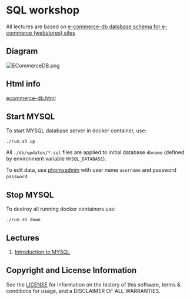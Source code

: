 # SQL workshop

All lectures are based on [e-commerce-db database schema for e-commerce (webstores) sites](https://github.com/ramortegui/e-commerce-db)

## Diagram

![ECommerceDB.png](https://github.com/ramortegui/e-commerce-db/blob/master/ECommerceDB.png)

## Html info

[ecommerce-db.html](http://htmlpreview.github.io/?https://github.com/ramortegui/e-commerce-db/blob/master/export/ecommerce-db.html)

## Start MYSQL

To start MYSQL database server in docker container, use:

```
./run.sh up
```

All `./db/updates/*.sql` files are applied to initial database `dbname` (defined by environment variable `MYSQL_DATABASE`).

To edit data, use [phpmyadmin](http://localhost:8000/) with user name `username` and password `password`.

## Stop MYSQL

To destroy all running docker containers use: 

```
./run.sh down
```

## Lectures

1. [Introduction to MYSQL](docs/1-introduction_to_mysql.md)

Copyright and License Information
---------------------------------

See the [LICENSE](./LICENSE) for information on the history of this software, terms & conditions for usage, and a
DISCLAIMER OF ALL WARRANTIES.